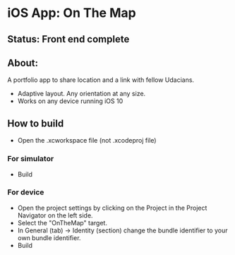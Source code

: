 # iOS App: On The Map

## Status: Front end complete

## About:
A portfolio app to share location and a link with fellow Udacians.

- Adaptive layout. Any orientation at any size.
- Works on any device running iOS 10

## How to build
- Open the .xcworkspace file (not .xcodeproj file)

### For simulator
- Build

### For device
- Open the project settings by clicking on the Project in the Project Navigator on the left side.
- Select the "OnTheMap" target.
- In General (tab) -> Identity (section) change the bundle identifier to your own bundle identifier.
- Build
